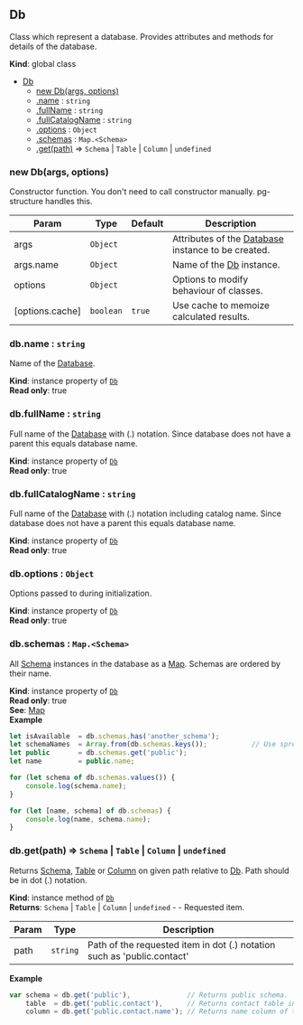 <a name="Db"></a>

## Db
Class which represent a database. Provides attributes and methods for details of the database.

**Kind**: global class  

* [Db](#Db)
    * [new Db(args, options)](#new_Db_new)
    * [.name](#Db+name) : <code>string</code>
    * [.fullName](#Db+fullName) : <code>string</code>
    * [.fullCatalogName](#Db+fullCatalogName) : <code>string</code>
    * [.options](#Db+options) : <code>Object</code>
    * [.schemas](#Db+schemas) : <code>Map.&lt;Schema&gt;</code>
    * [.get(path)](#Db+get) ⇒ <code>Schema</code> \| <code>Table</code> \| <code>Column</code> \| <code>undefined</code>

<a name="new_Db_new"></a>

### new Db(args, options)
Constructor function. You don't need to call constructor manually. pg-structure handles this.


| Param | Type | Default | Description |
| --- | --- | --- | --- |
| args | <code>Object</code> |  | Attributes of the [Database](Database) instance to be created. |
| args.name | <code>Object</code> |  | Name of the [Db](#Db) instance. |
| options | <code>Object</code> |  | Options to modify behaviour of classes. |
| [options.cache] | <code>boolean</code> | <code>true</code> | Use cache to memoize calculated results. |

<a name="Db+name"></a>

### db.name : <code>string</code>
Name of the [Database](Database).

**Kind**: instance property of [<code>Db</code>](#Db)  
**Read only**: true  
<a name="Db+fullName"></a>

### db.fullName : <code>string</code>
Full name of the [Database](Database) with (.) notation. Since database does not have a parent this equals database name.

**Kind**: instance property of [<code>Db</code>](#Db)  
**Read only**: true  
<a name="Db+fullCatalogName"></a>

### db.fullCatalogName : <code>string</code>
Full name of the [Database](Database) with (.) notation including catalog name. Since database does not have a parent this equals database name.

**Kind**: instance property of [<code>Db</code>](#Db)  
**Read only**: true  
<a name="Db+options"></a>

### db.options : <code>Object</code>
Options passed to during initialization.

**Kind**: instance property of [<code>Db</code>](#Db)  
**Read only**: true  
<a name="Db+schemas"></a>

### db.schemas : <code>Map.&lt;Schema&gt;</code>
All [Schema](Schema) instances in the database as a [Map](Map). Schemas are ordered by their name.

**Kind**: instance property of [<code>Db</code>](#Db)  
**Read only**: true  
**See**: [Map](Map)  
**Example**  
```js
let isAvailable  = db.schemas.has('another_schema');
let schemaNames  = Array.from(db.schemas.keys());           // Use spread operator to get schema names as an array.
let public       = db.schemas.get('public');
let name         = public.name;

for (let schema of db.schemas.values()) {
    console.log(schema.name);
}

for (let [name, schema] of db.schemas) {
    console.log(name, schema.name);
}
```
<a name="Db+get"></a>

### db.get(path) ⇒ <code>Schema</code> \| <code>Table</code> \| <code>Column</code> \| <code>undefined</code>
Returns [Schema](Schema), [Table](Table) or [Column](Column) on given path relative to [Db](#Db). Path should be in dot (.) notation.

**Kind**: instance method of [<code>Db</code>](#Db)  
**Returns**: <code>Schema</code> \| <code>Table</code> \| <code>Column</code> \| <code>undefined</code> - - Requested item.  

| Param | Type | Description |
| --- | --- | --- |
| path | <code>string</code> | Path of the requested item in dot (.) notation such as 'public.contact' |

**Example**  
```js
var schema = db.get('public'),              // Returns public schema.
    table  = db.get('public.contact'),      // Returns contact table in public schema.
    column = db.get('public.contact.name'); // Returns name column of the contact table in public schema.
```
